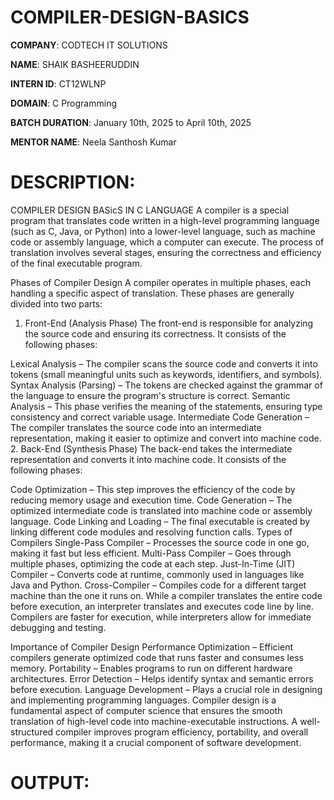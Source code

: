 # COMPILER-DESIGN-BASICS

**COMPANY**: CODTECH IT SOLUTIONS

**NAME**: SHAIK BASHEERUDDIN

**INTERN ID**: CT12WLNP

**DOMAIN**: C Programming

**BATCH DURATION**: January 10th, 2025 to April 10th, 2025

**MENTOR NAME**: Neela Santhosh Kumar

# DESCRIPTION:
COMPILER DESIGN BASicS IN C LANGUAGE
A compiler is a special program that translates code written in a high-level programming language (such as C, Java, or Python) into a lower-level language, such as machine code or assembly language, which a computer can execute. The process of translation involves several stages, ensuring the correctness and efficiency of the final executable program.

Phases of Compiler Design
A compiler operates in multiple phases, each handling a specific aspect of translation. These phases are generally divided into two parts:

1. Front-End (Analysis Phase)
The front-end is responsible for analyzing the source code and ensuring its correctness. It consists of the following phases:

Lexical Analysis – The compiler scans the source code and converts it into tokens (small meaningful units such as keywords, identifiers, and symbols).
Syntax Analysis (Parsing) – The tokens are checked against the grammar of the language to ensure the program's structure is correct.
Semantic Analysis – This phase verifies the meaning of the statements, ensuring type consistency and correct variable usage.
Intermediate Code Generation – The compiler translates the source code into an intermediate representation, making it easier to optimize and convert into machine code.
2. Back-End (Synthesis Phase)
The back-end takes the intermediate representation and converts it into machine code. It consists of the following phases:

Code Optimization – This step improves the efficiency of the code by reducing memory usage and execution time.
Code Generation – The optimized intermediate code is translated into machine code or assembly language.
Code Linking and Loading – The final executable is created by linking different code modules and resolving function calls.
Types of Compilers
Single-Pass Compiler – Processes the source code in one go, making it fast but less efficient.
Multi-Pass Compiler – Goes through multiple phases, optimizing the code at each step.
Just-In-Time (JIT) Compiler – Converts code at runtime, commonly used in languages like Java and Python.
Cross-Compiler – Compiles code for a different target machine than the one it runs on.
While a compiler translates the entire code before execution, an interpreter translates and executes code line by line. Compilers are faster for execution, while interpreters allow for immediate debugging and testing.

Importance of Compiler Design
Performance Optimization – Efficient compilers generate optimized code that runs faster and consumes less memory.
Portability – Enables programs to run on different hardware architectures.
Error Detection – Helps identify syntax and semantic errors before execution.
Language Development – Plays a crucial role in designing and implementing programming languages.
Compiler design is a fundamental aspect of computer science that ensures the smooth translation of high-level code into machine-executable instructions. A well-structured compiler improves program efficiency, portability, and overall performance, making it a crucial component of software development.

# OUTPUT:
